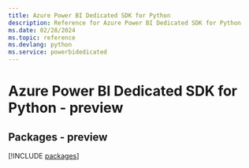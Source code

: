 ```yaml
---
title: Azure Power BI Dedicated SDK for Python
description: Reference for Azure Power BI Dedicated SDK for Python
ms.date: 02/28/2024
ms.topic: reference
ms.devlang: python
ms.service: powerbidedicated
---
```

# Azure Power BI Dedicated SDK for Python - preview
## Packages - preview
[!INCLUDE [packages](power-bi-dedicated-index.md)]